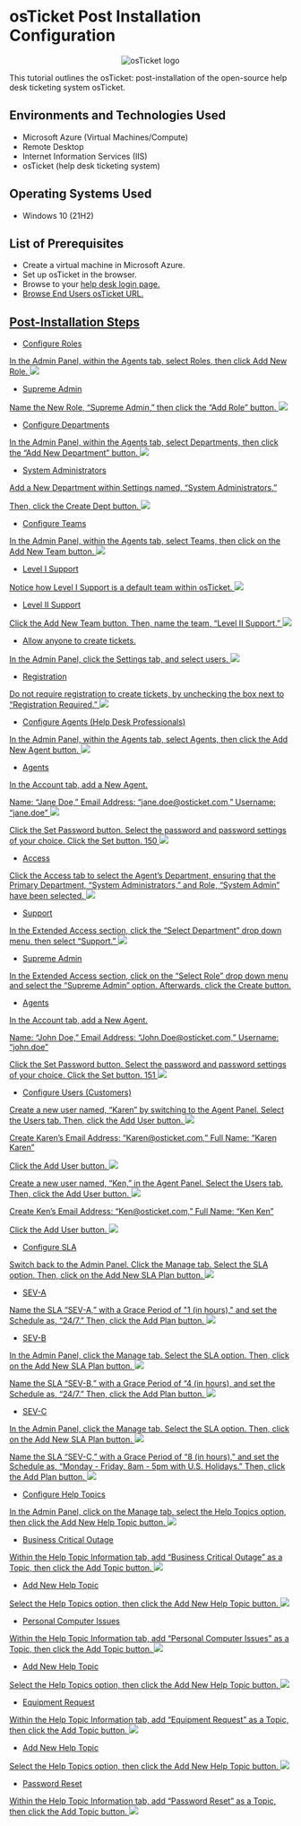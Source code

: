 # osTicket Post Installation Configuration
<p align="center">
<img src="https://i.imgur.com/Clzj7Xs.png" alt="osTicket logo"/>
</p>

This tutorial outlines the osTicket: post-installation of the open-source help desk ticketing system osTicket.<br />


<h2>Environments and Technologies Used</h2>

- Microsoft Azure (Virtual Machines/Compute)
- Remote Desktop
- Internet Information Services (IIS)
- osTicket (help desk ticketing system)

<h2>Operating Systems Used </h2>

- Windows 10</b> (21H2)

<h2>List of Prerequisites</h2>

- Create a virtual machine in Microsoft Azure.
- Set up osTicket in the browser.
- Browse to your <a href="http://localhost/osTicket/scp/login.php">help desk login page.
- Browse <a href="http://localhost/osTicket/">End Users osTicket URL.

<h2>Post-Installation Steps</h2>

- Configure Roles
<p>

<p>
In the Admin Panel, within the Agents tab, select Roles, then click Add New Role. <img src="https://imgur.com/VW2TU8x.png">
</p>
<p>
  
- Supreme Admin
 <p>
    
<p> 
Name the New Role, “Supreme Admin,” then click the “Add Role” button. <img src="https://imgur.com/8gDvdux.png">
</p>
<p>
  
- Configure Departments

<p>
In the Admin Panel, within the Agents tab, select Departments, then click the “Add New Department” button. <img src="https://imgur.com/aeO9g3A.png">
</p>
<p>

- System Administrators

<p>
Add a New Department within Settings named, “System Administrators.” 
<p>
</p>
<p>
Then, click the Create Dept button. <img src="https://imgur.com/XAWStbW.png">
</p>
<p>
  
- Configure Teams
  
<p>
In the Admin Panel, within the Agents tab, select Teams, then click on the Add New Team button. <img src="https://imgur.com/jQjYPjM.png">
</p>
<p>

- Level I Support
  
<p>
Notice how Level I Support is a default team within osTicket. <img src="https://imgur.com/2n0dQ2U.png">
</p>
<p>
  
- Level II Support
  
<p>
Click the Add New Team button. Then, name the team, “Level II Support.” <img src="https://imgur.com/nU04zbv.png">
</p>
<p>
  
- Allow anyone to create tickets. 
  
<p>
In the Admin Panel, click the Settings tab, and select users. <img src="https://imgur.com/sEALYHY.png">
</p>
<p>
  
- Registration
  
<p>
Do not require registration to create tickets, by unchecking the box next to “Registration Required.” <img src="https://imgur.com/MtVEbBD.png">
</p>
<p>
  
- Configure Agents (Help Desk Professionals)
  
<p>
In the Admin Panel, within the Agents tab, select Agents, then click the Add New Agent button. <img src="https://imgur.com/2b0C19Z.png">
</p>
<p>
  
- Agents
  
<p>
In the Account tab, add a New Agent.
</p>
<p>
<p>
Name: “Jane Doe,” Email Address: “jane.doe@osticket.com,” Username: “jane.doe” <img src="https://imgur.com/bQtgYEX.png">
</p>
<p>
  
<p>
Click the Set Password button. Select the password and password settings of your choice. Click the Set button. 150 <img src=".png">
</p>
<p>
  
  - Access
  
<p>
Click the Access tab to select the Agent’s Department, ensuring that the Primary Department, “System Administrators,” and Role, “System Admin” have been selected. <img src=https://imgur.com/gwhIuJT.png">
</p>
<p>
  
 - Support
  
<p>
In the Extended Access section, click the “Select Department” drop down menu, then select “Support.” <img src="https://imgur.com/nLKMn96.png">
                               
- Supreme Admin
  
<p>
In the Extended Access section, click on the “Select Role” drop down menu and select the “Supreme Admin” option. Afterwards, click the Create button. <https://imgur.com/gwhIuJT.png">
</p>
<p>
  
- Agents
  
<p>
In the Account tab, add a New Agent.
</p>
<p>
<p>
Name: “John Doe,” Email Address: “John.Doe@osticket.com,” Username: “john.doe”  
</p>
<p>
<p>
Click the Set Password button. Select the password and password settings of your choice. Click the Set button.
151 <img src=".png">
</p>
<p>
  
- Configure Users (Customers)
  
<p>
Create a new user named, “Karen” by switching to the Agent Panel. Select the Users tab. Then, click the Add User button. <img src="https://imgur.com/f25OtMv.png">
</p>
<p>
  
<p>
Create Karen’s Email Address: “Karen@osticket.com,” Full Name: “Karen Karen” 
</p>
<p>
<p>
Click the Add User button. <img src="https://imgur.com/CCcdwDf.png">
</p>
<p>
  
<p>
Create a new user named, “Ken,” in the Agent Panel. Select the Users tab. Then, click the Add User button. <img src="https://imgur.com/tstVOiS.png">
</p>
<p>
  
<p>
Create Ken’s Email Address: “Ken@osticket.com,” Full Name: “Ken Ken” 
</p>
<p>
<p>
Click the Add User button. <img src="https://imgur.com/lbLWR1M.png">
</p>
<p>
  
- Configure SLA
  
<p>
Switch back to the Admin Panel. Click the Manage tab. Select the SLA option. Then, click on the Add New SLA Plan button. <img src="https://imgur.com/lxNq2Rt.png">
</p>
<p>
  
- SEV-A
  
<p>
Name the SLA “SEV-A,” with a Grace Period of "1 (in hours)," and set the Schedule as, “24/7.” Then, click the Add Plan button. <img src="https://imgur.com/SmCfXWs.png">
</p>
<p>
  
- SEV-B
  
<p>
In the Admin Panel, click the Manage tab. Select the SLA option. Then, click on the Add New SLA Plan button. <img src="https://imgur.com/ETgbU6l.png">
</p>
<p>
  
<p>
Name the SLA “SEV-B,” with a Grace Period of “4 (in hours), and set the Schedule as, “24/7.” Then, click the Add Plan button. <img src="https://imgur.com/BFdGJpm.png">
</p>
<p>
  
- SEV-C
  
<p>
In the Admin Panel, click the Manage tab. Select the SLA option. Then, click on the Add New SLA Plan button. <img src="https://imgur.com/wHniEWB.png">
</p>
<p>
  
<p>
Name the SLA “SEV-C,” with a Grace Period of “8 (in hours)," and set the Schedule as, “Monday - Friday, 8am - 5pm with U.S. Holidays.”  Then, click the Add Plan button. <img src="https://imgur.com/Yyqm7hn.png">
</p>
<p>

- Configure Help Topics

<p>
In the Admin Panel, click on the Manage tab, select the Help Topics option, then click the Add New Help Topic button. <img src="https://imgur.com/FBF4S98.png">
</p>
<p>
  
- Business Critical Outage
  
<p>
Within the Help Topic Information tab, add “Business Critical Outage” as a Topic, then click the Add Topic button. <img src="https://imgur.com/e5UquAT.png">
</p>
<p>

- Add New Help Topic
  
<p>
Select the Help Topics option, then click the Add New Help Topic button. <img src="https://imgur.com/pjlYZuo.png">
</p>
<p>
  
- Personal Computer Issues
  
<p>
Within the Help Topic Information tab, add “Personal Computer Issues” as a Topic, then click the Add Topic button. <img src="https://imgur.com/5cRel3V.png">
</p>
<p>

- Add New Help Topic
  
<p>
Select the Help Topics option, then click the Add New Help Topic button. <img src="https://imgur.com/pDq4Vw3.png">
</p>
<p>

- Equipment Request
<p>
Within the Help Topic Information tab, add “Equipment Request” as a Topic, then click the Add Topic button. <img src="https://imgur.com/u0wL58g.png">
</p>
<p>
  
- Add New Help Topic
  
<p>
Select the Help Topics option, then click the Add New Help Topic button. <img src="https://imgur.com/eNOWgXy.png">
</p>
<p>
  
- Password Reset
  
<p>
Within the Help Topic Information tab, add “Password Reset” as a Topic, then click the Add Topic button. <img src="https://imgur.com/5XgLSDq.png">
</p>
<p>
